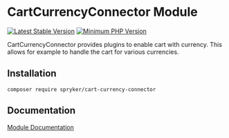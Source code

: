 # CartCurrencyConnector Module
[![Latest Stable Version](https://poser.pugx.org/spryker/cart-currency-connector/v/stable.svg)](https://packagist.org/packages/spryker/cart-currency-connector)
[![Minimum PHP Version](https://img.shields.io/badge/php-%3E%3D%207.4-8892BF.svg)](https://php.net/)

CartCurrencyConnector provides plugins to enable cart with currency. This allows for example to handle the cart for various currencies.

## Installation

```
composer require spryker/cart-currency-connector
```

## Documentation

[Module Documentation](https://docs.spryker.com)
